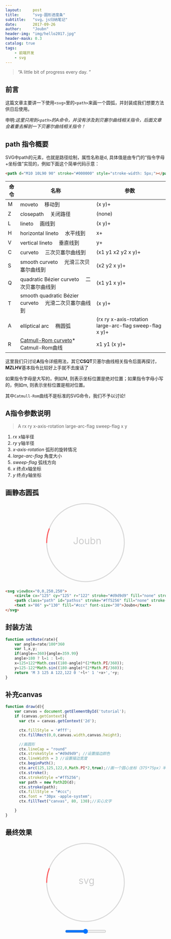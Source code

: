 ```yaml
---
layout:     post
title:      "svg-圆形进度条"
subtitle:   "svg，js归纳笔记"
date:       2017-09-26
author:     "Joubn"
header-img: "img/hello2017.jpg"
header-mask: 0.3
catalog: true
tags:
    - 前端开发
    - svg
---
```


> “A little bit of progress every day. ”

## 前言

这篇文章主要讲一下使用`<svg>`里的`<path>`来画一个圆弧，并封装成我们想要方法供日后使用。

申明:*这里只用到`<path>`的A命令，并没有涉及到贝塞尔曲线相关指令，后面文章会着重去解剖一下贝塞尔曲线相关指令！*

## path 指令概要

SVG中path的元素，也就是路径绘制，属性名称是d, 具体值是由专门的“指令字母+坐标值”实现的，例如下面这个简单代码示意：

```html
<path d="M10 10L90 90" stroke="#000000" style="stroke-width: 5px;"></path>
```
<table cellspacing="1" cellpadding="0" class="params_table">
    <thead>
        <tr>
            <th>命令</th>
            <th>名称</th>
            <th>参数</th>
        </tr>
    </thead>
    <tbody>
        <tr>
            <td>M</td>
            <td>moveto  移动到</td>
            <td>(x y)+</td>
        </tr>
        <tr>
            <td>Z</td>
            <td>closepath  关闭路径</td>
            <td>(none)</td>
        </tr>
        <tr>
            <td>L</td>
            <td>lineto  画线到</td>
            <td>(x y)+</td>
        </tr>
        <tr>
            <td>H</td>
            <td>horizontal lineto  水平线到</td>
            <td>x+</td>
        </tr>
        <tr>
            <td>V</td>
            <td>vertical lineto  垂直线到</td>
            <td>y+</td>
        </tr>
        <tr>
            <td>C</td>
            <td>curveto  三次贝塞尔曲线到</td>
            <td>(x1 y1 x2 y2 x y)+</td>
        </tr>
        <tr>
            <td>S</td>
            <td>smooth curveto  光滑三次贝塞尔曲线到</td>
            <td>(x2 y2 x y)+</td>
        </tr>
        <tr>
            <td>Q</td>
            <td>quadratic Bézier curveto  二次贝塞尔曲线到</td>
            <td>(x1 y1 x y)+</td>
        </tr>
        <tr>
            <td>T</td>
            <td>smooth quadratic Bézier curveto  光滑二次贝塞尔曲线到</td>
            <td>(x y)+</td>
        </tr>
        <tr>
            <td>A</td>
            <td>elliptical arc  椭圆弧</td>
            <td>(rx ry x-axis-rotation large-arc-flag sweep-flag x y)+</td>
        </tr>
        <tr>
            <td>R</td>
            <td><a href="http://en.wikipedia.org/wiki/Catmull–Rom_spline#Catmull.E2.80.93Rom_spline">Catmull-Rom curveto</a>*  Catmull-Rom曲线</td>
            <td>x1 y1 (x y)+</td>
        </tr>
    </tbody>
</table>

这里我们只讨论**A**指令详细用法，其它**CSQT**贝塞尔曲线相关指令后面再探讨，**MZLHV**基本指令比较好上手就不去废话了

如果指令字母是大写的，例如M, 则表示坐标位置是绝对位置；如果指令字母小写的，例如m, 则表示坐标位置是相对位置。

其中`Catmull-Rom`曲线不是标准的SVG命令，我们不予以讨论!

## A指令参数说明

>A rx ry x-axis-rotation large-arc-flag sweep-flag x y

1. *rx*               x轴半径
2. *ry*               y轴半径
3. *x-axis-rotation*  弧形的旋转情况
4. *large-arc-flag*   角度大小
5. *sweep-flag*       弧线方向
6. *x*                终点x轴坐标
7. *y*                终点y轴坐标

## 画静态圆孤

<div style="text-align:center;margin-bottom:20px;">
<svg style="width:250px; margin:0 auto;" viewBox="0,0,250,250"><circle cx="125" cy="125" r="122" stroke="#d9d9d9" fill="none" stroke-width="3"></circle><path class="path" stroke="#ff5256" fill="none" stroke-width="3" stroke-linecap="round" d="M 3 125 A 122,122 0 0 1 247,125"></path><text x="86" y="130" fill="#ccc" font-size="30">Joubn</text></svg>
</div>

```html
<svg viewBox="0,0,250,250">
    <circle cx="125" cy="125" r="122" stroke="#d9d9d9" fill="none" stroke-width="3"></circle>
    <path class="path" id="pathss" stroke="#ff5256" fill="none" stroke-width="3" stroke-linecap="round" d="M 3 125 A 122,122 0 0 1 247,125"></path>
    <text x="86" y="130" fill="#ccc" font-size="30">Joubn</text>
</svg>
```

## 封装方法

```js
function setRate(rate){
    var angle=rate/100*360
    var l,x,y;
    if(angle==360){angle=359.99}
    angle>180 ? l=1 : l=0;
    x=125+122*Math.cos((180-angle)*(2*Math.PI/360));
    y=125-122*Math.sin((180-angle)*(2*Math.PI/360));
    return 'M 3 125 A 122,122 0 '+l+' 1 '+x+','+y;
}
```
## 补充canvas

```js
function draw(d){
    var canvas = document.getElementById('tutorial');
    if (canvas.getContext){
      var ctx = canvas.getContext('2d');

      ctx.fillStyle = '#fff';
      ctx.fillRect(0,0,canvas.width,canvas.height);

      //画圆形
      ctx.lineCap = "round"
      ctx.strokeStyle ="#d9d9d9"; //设置描边颜色
      ctx.lineWidth = 3 //设置描边宽度
      ctx.beginPath();
      ctx.arc(125,125,122,0,Math.PI*2,true);//画一个圆心坐标（375*75px）半径50px的圆弧，从0开始到Math.PI*2结束，按照顺时针方向。
      ctx.stroke();
      ctx.strokeStyle ="#ff5256";
      var path = new Path2D(d);
      ctx.stroke(path);
      ctx.fillStyle = "#ccc";
      ctx.font = "30px -apple-system";
      ctx.fillText("canvas", 80, 130);//实心文字

    }
}
```

## 最终效果
<div style="text-align:center;margin-bottom:20px;">
<svg style="width:250px; margin:0 auto;" viewBox="0,0,250,250"><circle cx="125" cy="125" r="122" stroke="#d9d9d9" fill="none" stroke-width="3"></circle><path class="path" id="pathss" stroke="#ff5256" fill="none" stroke-width="3" stroke-linecap="round" d="M 3 125 A 122,122 0 0 1 247,125"></path><text x="103" y="130" fill="#ccc" font-size="30">svg</text></svg>
</div>

<div style="text-align:center;margin-bottom:20px;">
    <input type="range" style="margin:0 auto;" onchange="demo(this)" />
</div>

<div style="text-align:center;margin-bottom:20px;">
    <canvas id="tutorial" width="250" height="250" style="width:250px; margin:0 auto;"></canvas>
</div>

<script type="text/javascript">
function draw(d){
    var canvas = document.getElementById('tutorial');
    if (canvas.getContext){
      var ctx = canvas.getContext('2d');

      ctx.fillStyle = '#fff';
      ctx.fillRect(0,0,canvas.width,canvas.height);

      //画圆形
      ctx.lineCap = "round"
      ctx.strokeStyle ="#d9d9d9"; //设置描边颜色
      ctx.lineWidth = 3 //设置描边宽度
      ctx.beginPath();
      ctx.arc(125,125,122,0,Math.PI*2,true);//画一个圆心坐标（125*125）半径122px的圆弧，从0开始到Math.PI*2结束，按照顺时针方向。
      ctx.stroke();
      ctx.strokeStyle ="#ff5256";
      var path = new Path2D(d);
      ctx.stroke(path);
      ctx.fillStyle = "#ccc";
      ctx.font = "30px";
      ctx.fillText("canvas", 80, 130);//实心文字

    }
  }

function setRate(rate){
    var angle=rate/100*360
    var l,x,y;
    if(angle==360){angle=359.99}
    angle>180 ? l=1 : l=0;
    x=125+122*Math.cos((180-angle)*(2*Math.PI/360));
    y=125-122*Math.sin((180-angle)*(2*Math.PI/360));
    return 'M 3 125 A 122,122 0 '+l+' 1 '+x+','+y;
}
function demo(obj){
    var val=obj.value
    document.querySelector('#pathss').setAttribute('d',setRate(val))
    draw(setRate(val))
}

window.onload = draw('M 3 125 A 122,122 0 0 1 247,125');

</script>
<style type="text/css">
.path {
  stroke-dasharray: 1000;
  stroke-dashoffset: 1000;
  -webkit-animation: dash 3s ease forwards;
  animation: dash 3s ease forwards;
}

@keyframes dash {
  to {
    stroke-dashoffset: 0;
  }
}
@-webkit-keyframes dash
{
  to {
    stroke-dashoffset: 0;
  }
}
</style>